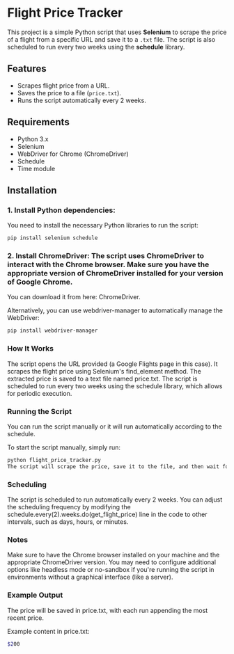 # Flight Price Tracker

This project is a simple Python script that uses **Selenium** to scrape the price of a flight from a specific URL and save it to a `.txt` file. The script is also scheduled to run every two weeks using the **schedule** library.

## Features
- Scrapes flight price from a URL.
- Saves the price to a file (`price.txt`).
- Runs the script automatically every 2 weeks.

## Requirements
- Python 3.x
- Selenium
- WebDriver for Chrome (ChromeDriver)
- Schedule
- Time module

## Installation

### 1. Install Python dependencies:
   You need to install the necessary Python libraries to run the script:
   ```bash
   pip install selenium schedule
```

### 2. Install ChromeDriver: The script uses ChromeDriver to interact with the Chrome browser. Make sure you have the appropriate version of ChromeDriver installed for your version of Google Chrome.

You can download it from here: ChromeDriver.

Alternatively, you can use webdriver-manager to automatically manage the WebDriver:

```bash
pip install webdriver-manager
```
### How It Works
The script opens the URL provided (a Google Flights page in this case).
It scrapes the flight price using Selenium's find_element method.
The extracted price is saved to a text file named price.txt.
The script is scheduled to run every two weeks using the schedule library, which allows for periodic execution.

### Running the Script
You can run the script manually or it will run automatically according to the schedule.

To start the script manually, simply run:

   ```bash
python flight_price_tracker.py
The script will scrape the price, save it to the file, and then wait for the next scheduled run in 2 weeks.
```
### Scheduling
The script is scheduled to run automatically every 2 weeks. You can adjust the scheduling frequency by modifying the schedule.every(2).weeks.do(get_flight_price) line in the code to other intervals, such as days, hours, or minutes.

### Notes
Make sure to have the Chrome browser installed on your machine and the appropriate ChromeDriver version.
You may need to configure additional options like headless mode or no-sandbox if you're running the script in environments without a graphical interface (like a server).

### Example Output
The price will be saved in price.txt, with each run appending the most recent price.

Example content in price.txt:
   ```bash
$200
```
